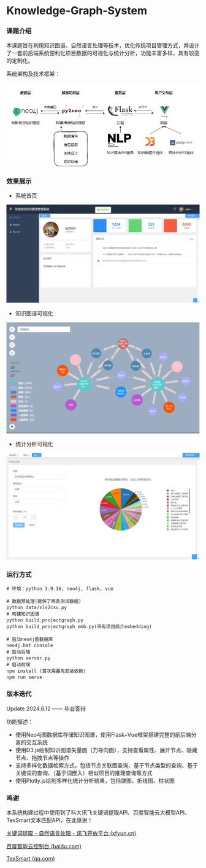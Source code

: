 # Knowledge-Graph-System

### 课题介绍

本课题旨在利用知识图谱、自然语言处理等技术，优化传统项目管理方式，并设计了一套前后端系统便利化项目数据的可视化与统计分析，功能丰富多样，具有较高的定制化。

系统架构及技术框架：

<img src="my-project-manager/src/assets/%E6%80%BB%E4%BD%93%E6%96%B9%E6%A1%88%E8%AE%BE%E8%AE%A1PPT.png" alt="image" style="zoom:80%;" />

### 效果展示

- 系统首页

<img src="my-project-manager/src/assets/图片1.png" alt="图片1" style="zoom: 67%;" />

- 知识图谱可视化

<img src="my-project-manager/src/assets/图片2.png" alt="图片2" style="zoom: 67%;" />

- 统计分析可视化

<img src="my-project-manager/src/assets/图片3.png" alt="图片3" style="zoom:67%;" />

### 运行方式

```
# 环境：python 3.9.16, neo4j, flask, vue

# 数据预处理(提供了两条测试数据)
python data/xls2csv.py
# 构建知识图谱
python build_projectgraph.py
python build_projectgraph_emb.py(带有项目简介embedding)

# 启动neo4j图数据库
neo4j.bat console
# 启动后端
python server.py
# 启动前端
npm install (首次需要先安装依赖)
npm run serve
```

### 版本迭代

Update 2024.6.12 —— 毕业答辩

功能描述：

- 使用Neo4j图数据库存储知识图谱，使用Flask+Vue框架搭建完整的前后端分离的交互系统
- 使用D3.js绘制知识图谱矢量图（力导向图），支持查看属性、展开节点、隐藏节点、拖拽节点等操作
- 支持多样化数据检索方式，包括节点关联图查询、基于节点类型的查询、基于关键词的查询、（基于词嵌入）相似项目的推理查询等方式
- 使用Plotly.js绘制多样化统计分析结果，包括饼图、折线图、柱状图

### 鸣谢

本系统构建过程中使用到了科大讯飞关键词提取API、百度智能云大模型API、TexSmart文本匹配API，在此感谢！

[关键词提取 - 自然语言处理 - 讯飞开放平台 (xfyun.cn)](https://www.xfyun.cn/service/keyword-extraction)

[百度智能云控制台 (baidu.com)](https://console.bce.baidu.com/support/?_=1721054444384#/api?product=AI&project=自然语言处理&parent=语言理解技术&api=rpc%2F2.0%2Fnlp%2Fv2%2Fword_emb_vec&method=post)

[TexSmart (qq.com)](https://texsmart.qq.com/zh/matching)


